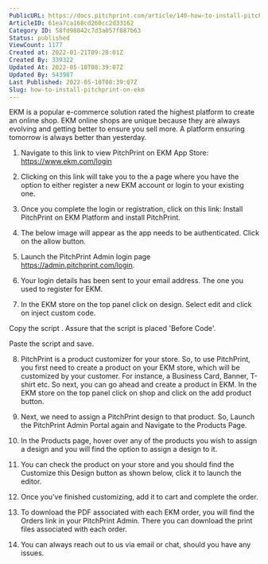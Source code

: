 ```yaml
---
PublicURL: https://docs.pitchprint.com/article/140-how-to-install-pitchprint-on-ekm
ArticleID: 61ea7ca168cd260cc2d33162
Category ID: 58fd98042c7d3a057f887b63
Status: published
ViewCount: 1177
Created at: 2022-01-21T09:28:01Z
Created By: 339322
Updated At: 2022-05-10T08:39:07Z
Updated By: 543987
Last Published: 2022-05-10T08:39:07Z
Slug: how-to-install-pitchprint-on-ekm
---
```


 EKM is a popular e-commerce solution rated the highest platform to create an online shop. EKM online shops are unique because they are always evolving and getting better to ensure you sell more. A platform ensuring tomorrow is always better than yesterday.
 1. Navigate to this link to view PitchPrint on EKM App Store: https://www.ekm.com/login
 2. Clicking on this link will take you to the a page where you have the option to either register a new EKM account or login to your existing one.
 3. Once you complete the login or registration, click on this link: Install PitchPrint on EKM Platform and install PitchPrint.
 4. The below image will appear as the app needs to be authenticated. Click on the allow button.
 
 5. Launch the PitchPrint Admin login page https://admin.pitchprint.com/login.
 
 6. Your login details has been sent to your email address. The one you used to register for EKM.
 7. In the EKM store on the top panel click on design. Select edit and click on inject custom code.
 
   Copy the script <script type="text/javascript" src=" 
https://pitchprint.io/rsc/js/ekm.js"></script>. Assure that the script is placed 'Before </body> Code'.

   Paste the script and save. 

  8. PitchPrint is a product customizer for your store. So, to use PitchPrint, you first need to create a product on your EKM store, which will be customized by your customer. For instance, a Business Card, Banner, T-shirt etc. So next, you can go ahead and create a product in EKM. 
 In the EKM store on the top panel click on shop and click on the add product button.
 
 9. Next, we need to assign a PitchPrint design to that product. So, Launch the PitchPrint Admin Portal again and Navigate to the Products Page.
 10. In the Products page, hover over any of the products you wish to assign a design and you will find the option to assign a design to it. 
 
 11. You can check the product on your store and you should find the Customize this Design button as shown below, click it to launch the editor.
 12. Once you've finished customizing, add it to cart and complete the order.
 13. To download the PDF associated with each EKM order, you will find the Orders link in your PitchPrint Admin. There you can download the print files associated with each order.
 14. You can always reach out to us via email or chat, should you have any issues.